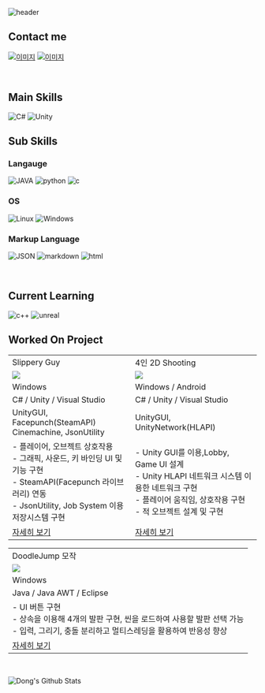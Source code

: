 
![header](https://capsule-render.vercel.app/api?type=slice&text=Hello&rotate=8&animation=fadeIn&fontAlign=70&fontAlignY=30&theme=radical&desc=Dong's%20Profile&descAlign=70)



## Contact me
[![이미지](https://img.shields.io/badge/shehdrbs123-03C75A?style=&logo=Naver&logoColor=black)](https://www.instagram.com/shehdrbs123/)
[![이미지](https://img.shields.io/badge/shehdrbs123-E4405F?style=&logo=instagram&logoColor=white)](https://www.instagram.com/shehdrbs123/)

<br>

## Main Skills
 ![C&#35;](https://img.shields.io/badge/C%23-512BD4?style=flat-square&logo=csharp&logoColor=#512BD4) ![Unity](https://img.shields.io/badge/Unity-gray?style=flat-square&logo=Unity&logoColor=black)



## Sub Skills
### Langauge 
![JAVA](https://img.shields.io/badge/JAVA-3776AB?style=flat-square&logo=java&logoColor=black) ![python](https://img.shields.io/badge/Python3-3776AB?style=flat-square&logo=Python&logoColor=black) ![c](https://img.shields.io/badge/c-3776AB?style=flat-square&logo=c&logoColor=black) 


### OS
![Linux](https://img.shields.io/badge/CentOS%20Linux-262577?style=flat-square&logo=CentOs&logoColor=white)
![Windows](https://img.shields.io/badge/Windows-0078D6?style=flat-square&logo=Windows&logoColor=black)

### Markup Language
![JSON](https://img.shields.io/badge/JSON-000000?style=flat-square&logo=json&logoColor=white)
![markdown](https://img.shields.io/badge/Markdown-3776AB?style=flat-square&logo=markdown&logoColor=black)
![html](https://img.shields.io/badge/HTML-3776AB?style=flat-square&logo=html&logoColor=black)

<br>

## Current Learning
![c++](https://img.shields.io/badge/C++-00599C?style=flat-square&logo=cplusplus&logoColor=black)
![unreal](https://img.shields.io/badge/Unreal-0E1128?style=flat-square&logo=unrealengine&logoColor=white)


## Worked On Project
<table width="100%">
<tr >
    <td>Slippery Guy</td> 
    <td>4인 2D Shooting</td> 
</tr>
<tr >
    <td> <image src="Image/SlipperyMan.gif"/> </td>
    <td> <image src="Image/NetworkShooting.gif"/></td>
</tr>
<tr >
    <td>Windows</td> 
    <td>Windows / Android</td> 
</tr>
<tr >
    <td>C# / Unity /  Visual Studio</td>
    <td>C# / Unity / Visual Studio</td>
</tr>
<tr >
    <td>
        UnityGUI, Facepunch(SteamAPI) <br>
        Cinemachine, JsonUtility
    </td>
    <td>
        UnityGUI, UnityNetwork(HLAPI)
    </td>
</tr>
<tr>
    <td>
        - 플레이어, 오브젝트 상호작용 <br>
        - 그래픽, 사운드, 키 바인딩 UI 및 기능 구현 <br>
        - SteamAPI(Facepunch 라이브러리) 연동 <br>
        - JsonUtility, Job System 이용 저장시스템 구현 <br>
    </td>
    <td>
        - Unity GUI를 이용,Lobby, Game UI 설계 <br>
        - Unity HLAPI 네트워크 시스템 이용한 네트워크 구현 <br>
        - 플레이어 움직임, 상호작용 구현 <br>
        - 적 오브젝트 설계 및 구현 <br>
    </td>
</tr>
<tr>
    <td>
        <a href="https://github.com/shehdrbs123/Dongs-Portfolio/tree/main/UnityProject/Slippery%20Man">자세히 보기</a>
    </td>
    <td>
        <a href="https://github.com/shehdrbs123/Dongs-Portfolio/tree/main/UnityProject/NetworkShooting">자세히 보기</a>
    </td>
</tr>
</table>

<table width="50%">
<tr >
    <td>DoodleJump 모작</td> 
</tr>
<tr>
    <td><image src="Image/Jumping.gif"/></td>
</tr>
<tr >
    <td>Windows</td> 
</tr>
<tr >
    <td>Java / Java AWT / Eclipse</td>
</tr>
<tr>
    <td>
        - UI 버튼 구현 <br>
        - 상속을 이용해 4개의 발판 구현, 씬을 로드하여 사용할 발판 선택 가능 <br>
        - 입력, 그리기, 충돌 분리하고 멀티스레딩을 활용하여 반응성 향상 <br>
    </td>
</tr>
<tr>
    <td>
        <a href="https://github.com/shehdrbs123/Dongs-Portfolio/tree/main/JavaProject/Jumping%20Higher">자세히 보기</a>
    </td>
</tr>
</table>


<br>

![Dong's Github Stats](https://github-readme-stats.vercel.app/api?username=shehdrbs123&show_icons=true&theme=radical)


 
<!--
**shehdrbs123/shehdrbs123** is a ✨ _special_ ✨ repository because its `README.md` (this file) appears on your GitHub profile.

Here are some ideas to get you started:

- 🔭 I’m currently working on ...
- 🌱 I’m currently learning ...
- 👯 I’m looking to collaborate on ...
- 🤔 I’m looking for help with ...
- 💬 Ask me about ...
- 📫 How to reach me: ...
- 😄 Pronouns: ...
- ⚡ Fun fact: ...
-->
